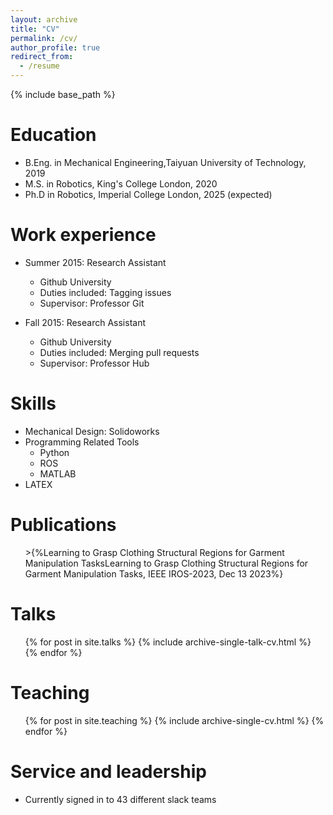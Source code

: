 ```yaml
---
layout: archive
title: "CV"
permalink: /cv/
author_profile: true
redirect_from:
  - /resume
---
```


{% include base_path %}

Education
======
* B.Eng. in Mechanical Engineering,Taiyuan University of Technology, 2019
* M.S. in Robotics, King's College London, 2020
* Ph.D in Robotics, Imperial College London, 2025 (expected)

Work experience
======
* Summer 2015: Research Assistant
  * Github University
  * Duties included: Tagging issues
  * Supervisor: Professor Git

* Fall 2015: Research Assistant
  * Github University
  * Duties included: Merging pull requests
  * Supervisor: Professor Hub
  
Skills
======
* Mechanical Design: Solidoworks
* Programming Related Tools
  * Python
  * ROS
  * MATLAB
* LATEX

Publications
======
  <ul>>{%Learning to Grasp Clothing Structural Regions for Garment Manipulation TasksLearning to Grasp Clothing Structural Regions for Garment Manipulation Tasks,
    IEEE IROS-2023,
  Dec 13 2023%}</ul>
  
Talks
======
  <ul>{% for post in site.talks %}
    {% include archive-single-talk-cv.html %}
  {% endfor %}</ul>
  
Teaching
======
  <ul>{% for post in site.teaching %}
    {% include archive-single-cv.html %}
  {% endfor %}</ul>
  
Service and leadership
======
* Currently signed in to 43 different slack teams
